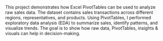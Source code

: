 This project demonstrates how Excel PivotTables can be used to analyze raw sales data. The dataset contains sales transactions across different regions, representatives, and products. 
Using PivotTables, I performed exploratory data analysis (EDA) to summarize sales, identify patterns, and visualize trends.
The goal is to show how raw data, PivotTables, insights & visuals can help in decision-making.
